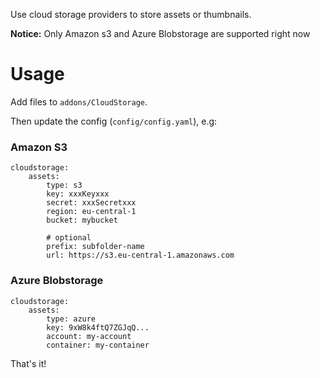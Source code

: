 Use cloud storage providers to store assets or thumbnails.

**Notice:** Only Amazon s3 and Azure Blobstorage are supported right now

# Usage

Add files to `addons/CloudStorage`.

Then update the config (`config/config.yaml`), e.g:

### Amazon S3

```
cloudstorage:
    assets:
        type: s3
        key: xxxKeyxxx
        secret: xxxSecretxxx
        region: eu-central-1
        bucket: mybucket

        # optional
        prefix: subfolder-name
        url: https://s3.eu-central-1.amazonaws.com
```

### Azure Blobstorage

```
cloudstorage:
    assets:
        type: azure
        key: 9xW8k4ftQ7ZGJqQ...
        account: my-account
        container: my-container
```

That's it!
